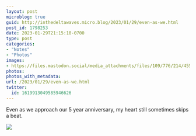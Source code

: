 ```yaml
---
layout: post
microblog: true
guid: http://inthedeltawaves.micro.blog/2023/01/29/even-as-we.html
post_id: 1798253
date: 2023-01-29T21:15:10-0700
type: post
categories:
- "Notes"
- "Photos"
images:
- https://files.mastodon.social/media_attachments/files/109/776/214/455/199/493/original/7d64507f40dfe004.png
photos:
photos_with_metadata:
url: /2023/01/29/even-as-we.html
twitter:
  id: 1619913049585946626
---
```

<p>Even as we approach our 5 year anniversary, my heart still sometimes skips a beat.</p><p><img src="https://files.mastodon.social/media_attachments/files/109/776/214/455/199/493/original/7d64507f40dfe004.png">
